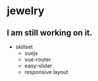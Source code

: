 # jewelry
## I am still working on it.

- skillset
  - vuejs
  - vue-router
  - easy-slider
  - responsive layout
